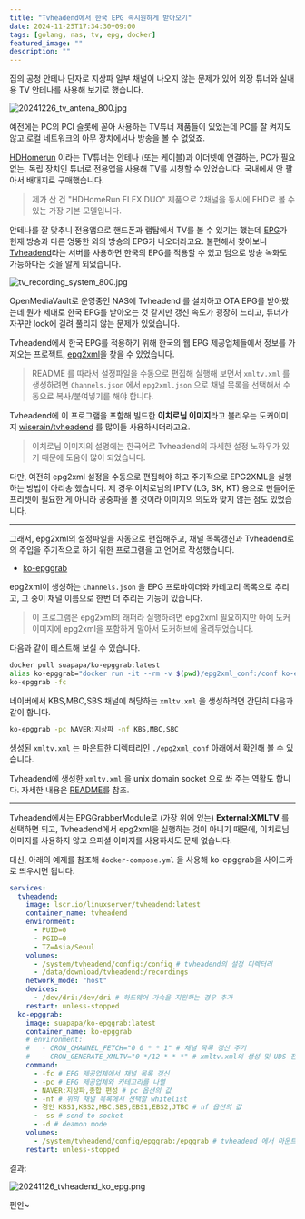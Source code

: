 ```yaml
---
title: "Tvheadend에서 한국 EPG 속시원하게 받아오기"
date: 2024-11-25T17:34:30+09:00
tags: [golang, nas, tv, epg, docker]
featured_image: ""
description: ""
---
```


집의 공청 안테나 단자로 지상파 일부 채널이 나오지 않는 문제가 있어
외장 튜너와 실내용 TV 안테나를 사용해 보기로 했습니다.

![20241226_tv_antena_800.jpg](https://homin.dev/asset/blog/img/20241226_tv_antena_800.jpg)

예전에는 PC의 PCI 슬롯에 꼳아 사용하는 TV튜너 제품들이 있었는데
PC를 잘 켜지도 않고 로컬 네트워크의 아무 장치에서나 방송을 볼 수 없었죠.

[HDHomerun](https://www.silicondust.com/hdhomerun/) 이라는 TV튜너는 안테나 (또는 케이블)과 이더넷에 연결하는,
PC가 필요없는, 독립 장치인 튜너로 전용앱을 사용해 TV를 시청할 수 있었습니다. 국내에서 안 팔아서 배대지로 구매했습니다.

> 제가 산 건 "HDHomeRun FLEX DUO" 제품으로 2채널을 동시에 FHD로 볼 수 있는 가장 기본 모델입니다.

안테나를 잘 맞추니 전용앱으로 핸드폰과 랩탑에서 TV를 볼 수 있기는 했는데
[EPG](https://namu.wiki/w/%EC%A0%84%EC%9E%90%20%ED%94%84%EB%A1%9C%EA%B7%B8%EB%9E%A8%20%EC%95%88%EB%82%B4)가 현재 방송과 다른
엉뚱한 외의 방송의 EPG가 나오더라고요.
불편해서 찾아보니 [Tvheadend](https://tvheadend.org/)라는 서버를 사용하면 한국의 EPG를 적용할 수 있고
덤으로 방송 녹화도 가능하다는 것을 알게 되었습니다.

![tv_recording_system_800.jpg](https://homin.dev/asset/blog/img/tv_recording_system_800.jpg)

OpenMediaVault로 운영중인 NAS에 Tvheadend 를 설치하고 OTA EPG를 받아봤는데 뭔가 제대로 한국 EPG를 받아오는 것 같지만
갱신 속도가 굉장히 느리고, 튜너가 자꾸만 lock에 걸려 풀리지 않는 문제가 있었습니다.

Tvheadend에서 한국 EPG를 적용하기 위해 한국의 웹 EPG 제공업체들에서 정보를 가져오는 프로젝트,
[epg2xml](https://github.com/epg2xml/epg2xml)을 찾을 수 있었습니다.

> README 를 따라서 설정파일을 수동으로 편집해 실행해 보면서 `xmltv.xml` 를 생성하려면 `Channels.json` 에서 `epg2xml.json` 으로 
> 채널 목록을 선택해서 수동으로 복사/붙여넣기를 해야 합니다.

Tvheadend에 이 프로그램을 포함해 빌드한 **이치로님 이미지**라고 불리우는 도커이미지 [wiserain/tvheadend](https://hub.docker.com/r/wiserain/tvheadend)
를 많이들 사용하시더라고요.

> 이치로님 이미지의 설명에는 한국어로 Tvheadend의 자세한 설정 노하우가 있기 때문에 도움이 많이 되었습니다.

다만, 여전히 epg2xml 설정을 수동으로 편집해야 하고 주기적으로 EPG2XML을 실행하는 방법이 아리송 했습니다.
제 경우 이치로님의 IPTV (LG, SK, KT) 용으로 만들어둔 프리셋이 필요한 게 아니라 공중파을 볼 것이라 이미지의 의도와 맞지 않는 점도 있었습니다.

----

그래서, epg2xml의 설정파일을 자동으로 편집해주고, 채널 목록갱신과 Tvheadend로의 주입을 주기적으로 하기 위한 프로그램을 고 언어로 작성했습니다.

- [ko-epggrab](https://github.com/suapapa/ko-epggrab)

epg2xml이 생성하는 `Channels.json` 을 EPG 프로바이더와 카테고리 목록으로 추리고, 그 중이 채널 이름으로 한번 더 추리는 기능이 있습니다.

> 이 프로그램은 epg2xml의 래퍼라 실행하려면 epg2xml 필요하지만 아예 도커 이미지에 epg2xml을 포함하게 말아서 도커허브에 올려두었습니다.

다음과 같이 테스트해 보실 수 있습니다.

```sh
docker pull suapapa/ko-epggrab:latest
alias ko-epggrab="docker run -it --rm -v $(pwd)/epg2xml_conf:/conf ko-epggrab:latest"
ko-epggrab -fc
```

네이버에서 KBS,MBC,SBS 채널에 해당하는 `xmltv.xml` 을 생성하려면 간단히 다음과 같이 합니다.
```sh
ko-epggrab -pc NAVER:지상파 -nf KBS,MBC,SBC
```

생성된 `xmltv.xml` 는 마운트한 디렉터리인 `./epg2xml_conf` 아래에서 확인해 볼 수 있습니다.

Tvheadend에 생성한 `xmltv.xml` 을 unix domain socket 으로 쏴 주는 역활도 합니다.
자세한 내용은 [README](https://github.com/suapapa/ko-epggrab/blob/main/README.md)를 참조.

----

Tvheadend에서는 EPGGrabberModule로 (가장 위에 있는) **External:XMLTV** 를 선택하면 되고, Tvheadend에서 epg2xml을 실행하는 것이 아니기 때문에,
이치로님 이미지를 사용하지 않고 오피셜 이미지를 사용하셔도 문제 없습니다.

대신, 아래의 예제를 참조해 `docker-compose.yml` 을 사용해 ko-epggrab을 사이드카로 띄우시면 됩니다.

```yaml
services:
  tvheadend:
    image: lscr.io/linuxserver/tvheadend:latest
    container_name: tvheadend
    environment:
      - PUID=0
      - PGID=0
      - TZ=Asia/Seoul
    volumes:
      - /system/tvheadend/config:/config # tvheadend의 설정 디렉터리
      - /data/download/tvheadend:/recordings
    network_mode: "host"
    devices:
      - /dev/dri:/dev/dri # 하드웨어 가속을 지원하는 경우 추가
    restart: unless-stopped
  ko-epggrab:
    image: suapapa/ko-epggrab:latest
    container_name: ko-epggrab
    # environment:
    #   - CRON_CHANNEL_FETCH="0 0 * * 1" # 채널 목록 갱신 주기
    #   - CRON_GENERATE_XMLTV="0 */12 * * *" # xmltv.xml의 생성 및 UDS 전송 주기
    command:
      - -fc # EPG 제공업체에서 채널 목록 갱신
      - -pc # EPG 제공업체와 카테고리를 나열
      - NAVER:지상파,종합 편성 # pc 옵션의 값
      - -nf # 위의 채널 목록에서 선택할 whitelist
      - 경인 KBS1,KBS2,MBC,SBS,EBS1,EBS2,JTBC # nf 옵션의 값
      - -ss # send to socket
      - -d # deamon mode
    volumes:
      - /system/tvheadend/config/epggrab:/epggrab # tvheadend 에서 마운트한 설정디레터리와 base가 같아야 서로 통신 가능
    restart: unless-stopped
```

결과:

![20241126_tvheadend_ko_epg.png](https://homin.dev/asset/blog/img/20241126_tvheadend_ko_epg.png)

편안~